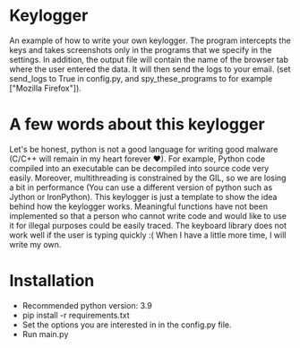 # Keylogger
 An example of how to write your own keylogger. The program intercepts the keys and takes screenshots only in the programs that we specify in the settings. In addition, the output file will contain the name of the browser tab where the user entered the data.
It will then send the logs to your email. (set send_logs to True in config.py, and spy_these_programs to for example ["Mozilla Firefox"]).
   
   
# A few words about this keylogger
Let's be honest, python is not a good language for writing good malware (C/C++ will remain in my heart forever ❤).
For example, Python code compiled into an executable can be decompiled into source code very easily.
Moreover, multithreading is constrained by the GIL, so we are losing a bit in performance (You can use a different version of python such as Jython or IronPython). This keylogger is just a template to show the idea behind how the keylogger works. 
Meaningful functions have not been implemented so that a person who cannot write code and would like to use it for illegal purposes could be easily traced. 
The keyboard library does not work well if the user is typing quickly :( When I have a little more time, I will write my own.

# Installation
* Recommended python version: 3.9
* pip install -r requirements.txt   
* Set the options you are interested in in the config.py file.
* Run main.py
